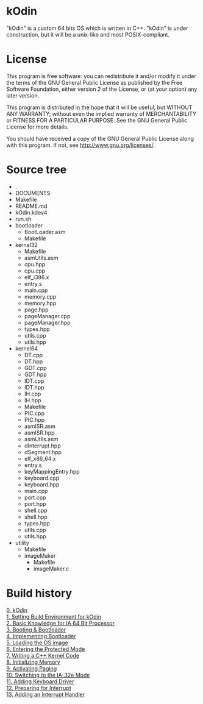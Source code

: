 # kOdin
"kOdin" is a custom 64 bits OS which is written in C++.
"kOdin" is under construction, but it will be a unix-like and
most POSIX-compliant.

# License
This program is free software: you can redistribute it and/or modify
it under the terms of the GNU General Public License as published by
the Free Software Foundation, either version 2 of the License, or
(at your option) any later version.

This program is distributed in the hope that it will be useful,
but WITHOUT ANY WARRANTY; without even the implied warranty of
MERCHANTABILITY or FITNESS FOR A PARTICULAR PURPOSE.  See the
GNU General Public License for more details.

You should have received a copy of the GNU General Public License
along with this program.  If not, see <http://www.gnu.org/licenses/>.

# Source tree
* .<br>
* DOCUMENTS<br>
* Makefile<br>
* README.md<br>
* kOdin.kdev4<br>
* run.sh<br>
* bootloader<br>
  * BootLoader.asm<br>
  * Makefile<br>
* kernel32<br>
  * Makefile<br>
  * asmUtils.asm<br>
  * cpu.hpp<br>
  * cpu.cpp<br>
  * elf_i386.x<br>
  * entry.s<br>
  * main.cpp<br>
  * memory.cpp<br>
  * memory.hpp<br>
  * page.hpp<br>
  * pageManager.cpp<br>
  * pageManager.hpp<br>
  * types.hpp<br>
  * utils.cpp<br>
  * utils.hpp<br>
* kernel64<br>
  * DT.cpp<br>
  * DT.hpp<br>
  * GDT.cpp<br>
  * GDT.hpp<br>
  * IDT.cpp<br>
  * IDT.hpp<br>
  * IH.cpp<br>
  * IH.hpp<br>
  * Makefile<br>
  * PIC.cpp
  * PIC.hpp
  * asmISR.asm<br>
  * asmISR.hpp<br>
  * asmUtils.asm<br>
  * dInterrupt.hpp<br>
  * dSegment.hpp<br>
  * elf_x86_64.x<br>
  * entry.s<br>
  * keyMappingEntry.hpp<br>
  * keyboard.cpp<br>
  * keyboard.hpp<br>
  * main.cpp<br>
  * port.cpp<br>
  * port.hpp<br>
  * shell.cpp<br>
  * shell.hpp<br>
  * types.hpp<br>
  * utils.cpp<br>
  * utils.hpp<br>
* utility<br>
  * Makefile<br>
  * imageMaker<br>
    * Makefile<br>
    * imageMaker.c<br>


# Build history
[0. kOdin](https://aeuveritas.github.io/kOdin/)<br>
[1. Setting Build Environment for kOdin](https://aeuveritas.github.io/setting-for-dl/)<br>
[2. Basic Knowledge for IA 64 Bit Processor](https://aeuveritas.github.io/Basic-Knowledge-for-IA-64-bit-processor/)<br>
[3. Booting & Bootloader](https://aeuveritas.github.io/Booting-and-Bootloader/)<br>
[4. Implementing Bootloader](https://aeuveritas.github.io/Implementing-Bootloader/)<br>
[5. Loading the OS image](https://aeuveritas.github.io/Loading-OS/)<br>
[6. Entering the Protected Mode](https://aeuveritas.github.io/Entering-the-Protected-Mode/)<br>
[7. Writing a C++ Kernel Code](https://aeuveritas.github.io/Writing-a-C++-Kernel-Code/)<br>
[8. Initializing Memory](https://aeuveritas.github.io/Initializing-memory/)<br>
[9. Activating Paging](https://aeuveritas.github.io/Activating-Paging/)<br>
[10. Switching to the IA-32e Mode](https://aeuveritas.github.io/Switching-to-the-IA-32e-Mode/)<br>
[11. Adding Keyboard Driver](https://aeuveritas.github.io/Adding-Keyboard-Driver/)<br>
[12. Preparing for Interrupt](https://aeuveritas.github.io/Preparing-for-Interrupt/)<br>
[13. Adding an Interrupt Handler](https://aeuveritas.github.io/Adding-an-Interrupt-Handler/)<br>
